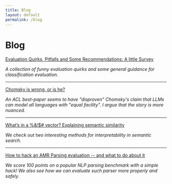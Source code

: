 ```yaml
---
title: Blog
layout: default
permalink: /blog
---
```


# Blog

[Evaluation Quirks, Pitfalls and Some Recommendations: A little Survey](https://www.juriopitz.com/2024/10/17/evaluation-pitfalls-metric-overview-tips)

*A collection of funny evaluation quirks and some general guidance for classification evaluation.*

---

[Chomsky is wrong, or is he?](https://www.juriopitz.com/2024/08/21/chomsky-llm.html)

*An ACL best-paper seems to have "disproven" Chomsky's claim that LLMs can model all languages with "equal facility". I argue that the story is more nuanced.*

---

[What’s in a %&!$# vector? Explaining semantic similarity](https://www.juriopitz.com/2024/04/04/explain-text-similarity.html)

*We check out two interesting methods for interpretability in semantic search.*

---

[How to hack an AMR Parsing evaluation -- and what to do about it](https://www.juriopitz.com/2023/10/04/hacking-a-metric.html)

*We score 100 points on a popular NLP parsing benchmark with a simple hack! We also see how we can evaluate such parser more properly and safely.* 





